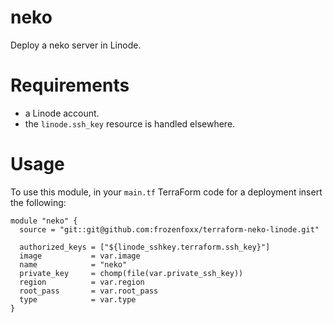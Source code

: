 # neko

 Deploy a neko server in Linode.

# Requirements

* a Linode account.
* the `linode.ssh_key` resource is handled elsewhere.

# Usage

To use this module, in your `main.tf` TerraForm code for a deployment insert the following:

``` code
module "neko" {
  source = "git::git@github.com:frozenfoxx/terraform-neko-linode.git"

  authorized_keys = ["${linode_sshkey.terraform.ssh_key}"]
  image           = var.image
  name            = "neko"
  private_key     = chomp(file(var.private_ssh_key))
  region          = var.region
  root_pass       = var.root_pass
  type            = var.type
}
```
